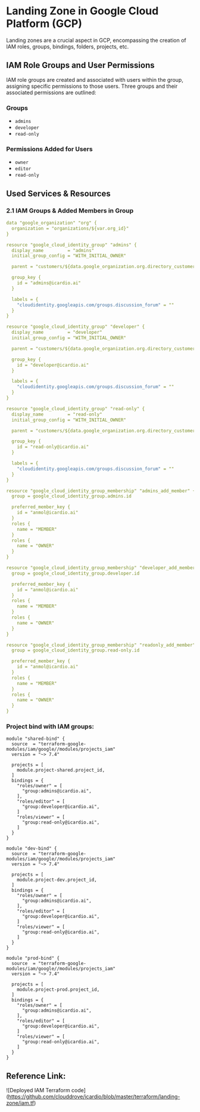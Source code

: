 # Landing Zone in Google Cloud Platform (GCP)

Landing zones are a crucial aspect in GCP, encompassing the creation of IAM roles, groups, bindings, folders, projects, etc.

## IAM Role Groups and User Permissions

IAM role groups are created and associated with users within the group, assigning specific permissions to those users. Three groups and their associated permissions are outlined:

### Groups

- `admins`
- `developer`
- `read-only`

### Permissions Added for Users

- `owner`
- `editor`
- `read-only`

## Used Services & Resources

### 2.1 IAM Groups & Added Members in Group

```yaml
data "google_organization" "org" {
  organization = "organizations/${var.org_id}"
}

resource "google_cloud_identity_group" "admins" {
  display_name         = "admins"
  initial_group_config = "WITH_INITIAL_OWNER"

  parent = "customers/${data.google_organization.org.directory_customer_id}"

  group_key {
    id = "admins@icardio.ai"
  }

  labels = {
    "cloudidentity.googleapis.com/groups.discussion_forum" = ""
  }
}

resource "google_cloud_identity_group" "developer" {
  display_name         = "developer"
  initial_group_config = "WITH_INITIAL_OWNER"

  parent = "customers/${data.google_organization.org.directory_customer_id}"

  group_key {
    id = "developer@icardio.ai"
  }

  labels = {
    "cloudidentity.googleapis.com/groups.discussion_forum" = ""
  }
}

resource "google_cloud_identity_group" "read-only" {
  display_name         = "read-only"
  initial_group_config = "WITH_INITIAL_OWNER"

  parent = "customers/${data.google_organization.org.directory_customer_id}"

  group_key {
    id = "read-only@icardio.ai"
  }

  labels = {
    "cloudidentity.googleapis.com/groups.discussion_forum" = ""
  }
}

resource "google_cloud_identity_group_membership" "admins_add_member" {
  group = google_cloud_identity_group.admins.id

  preferred_member_key {
    id = "anmol@icardio.ai"
  }
  roles {
    name = "MEMBER"
  }
  roles {
    name = "OWNER"
  }
}

resource "google_cloud_identity_group_membership" "developer_add_member" {
  group = google_cloud_identity_group.developer.id

  preferred_member_key {
    id = "anmol@icardio.ai"
  }
  roles {
    name = "MEMBER"
  }
  roles {
    name = "OWNER"
  }
}

resource "google_cloud_identity_group_membership" "readonly_add_member" {
  group = google_cloud_identity_group.read-only.id

  preferred_member_key {
    id = "anmol@icardio.ai"
  }
  roles {
    name = "MEMBER"
  }
  roles {
    name = "OWNER"
  }
}
```
### Project bind with IAM groups:

```
module "shared-bind" {
  source  = "terraform-google-modules/iam/google//modules/projects_iam"
  version = "~> 7.4"

  projects = [
    module.project-shared.project_id,
  ]
  bindings = {
    "roles/owner" = [
      "group:admins@icardio.ai",
    ],
    "roles/editor" = [
      "group:developer@icardio.ai",
    ]
    "roles/viewer" = [
      "group:read-only@icardio.ai",
    ]
  }
}

module "dev-bind" {
  source  = "terraform-google-modules/iam/google//modules/projects_iam"
  version = "~> 7.4"

  projects = [
    module.project-dev.project_id,
  ]
  bindings = {
    "roles/owner" = [
      "group:admins@icardio.ai",
    ],
    "roles/editor" = [
      "group:developer@icardio.ai",
    ]
    "roles/viewer" = [
      "group:read-only@icardio.ai",
    ]
  }
}

module "prod-bind" {
  source  = "terraform-google-modules/iam/google//modules/projects_iam"
  version = "~> 7.4"

  projects = [
    module.project-prod.project_id,
  ]
  bindings = {
    "roles/owner" = [
      "group:admins@icardio.ai",
    ],
    "roles/editor" = [
      "group:developer@icardio.ai",
    ]
    "roles/viewer" = [
      "group:read-only@icardio.ai",
    ]
  }
}

```

## Reference Link:

![Deployed IAM Terraform code] (https://github.com/clouddrove/icardio/blob/master/terraform/landing-zone/iam.tf)
